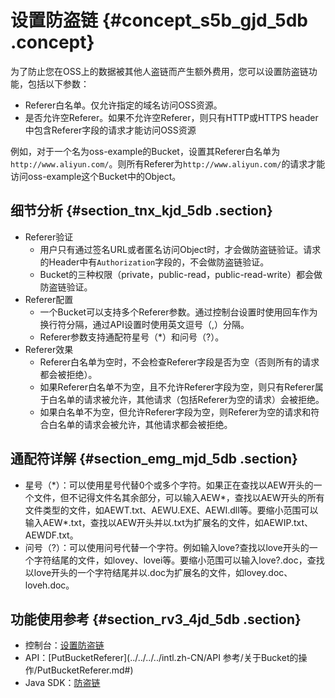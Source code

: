 # 设置防盗链 {#concept_s5b_gjd_5db .concept}

为了防止您在OSS上的数据被其他人盗链而产生额外费用，您可以设置防盗链功能，包括以下参数：

-   Referer白名单。仅允许指定的域名访问OSS资源。
-   是否允许空Referer。如果不允许空Referer，则只有HTTP或HTTPS header中包含Referer字段的请求才能访问OSS资源

例如，对于一个名为oss-example的Bucket，设置其Referer白名单为`http://www.aliyun.com/`。则所有Referer为`http://www.aliyun.com/`的请求才能访问oss-example这个Bucket中的Object。

## 细节分析 {#section_tnx_kjd_5db .section}

-   Referer验证
    -   用户只有通过签名URL或者匿名访问Object时，才会做防盗链验证。请求的Header中有`Authorization`字段的，不会做防盗链验证。
    -   Bucket的三种权限（private，public-read，public-read-write）都会做防盗链验证。
-   Referer配置
    -   一个Bucket可以支持多个Referer参数。通过控制台设置时使用回车作为换行符分隔，通过API设置时使用英文逗号（,）分隔。
    -   Referer参数支持通配符星号（\*）和问号（?）。
-   Referer效果
    -   Referer白名单为空时，不会检查Referer字段是否为空（否则所有的请求都会被拒绝）。
    -   如果Referer白名单不为空，且不允许Referer字段为空，则只有Referer属于白名单的请求被允许，其他请求（包括Referer为空的请求）会被拒绝。
    -   如果白名单不为空，但允许Referer字段为空，则Referer为空的请求和符合白名单的请求会被允许，其他请求都会被拒绝。

## 通配符详解 {#section_emg_mjd_5db .section}

-   星号（\*）：可以使用星号代替0个或多个字符。如果正在查找以AEW开头的一个文件，但不记得文件名其余部分，可以输入AEW\*，查找以AEW开头的所有文件类型的文件，如AEWT.txt、AEWU.EXE、AEWI.dll等。要缩小范围可以输入AEW\*.txt，查找以AEW开头并以.txt为扩展名的文件，如AEWIP.txt、AEWDF.txt。
-   问号（?）：可以使用问号代替一个字符。例如输入love?查找以love开头的一个字符结尾的文件，如lovey、lovei等。要缩小范围可以输入love?.doc，查找以love开头的一个字符结尾并以.doc为扩展名的文件，如lovey.doc、loveh.doc。

## 功能使用参考 {#section_rv3_4jd_5db .section}

-   控制台：[设置防盗链](../../../../intl.zh-CN/控制台用户指南/管理存储空间/设置防盗链.md#)
-   API：[PutBucketReferer](../../../../intl.zh-CN/API 参考/关于Bucket的操作/PutBucketReferer.md#)
-   Java SDK：[防盗链](https://www.alibabacloud.com/help/doc-detail/32021.htm)

